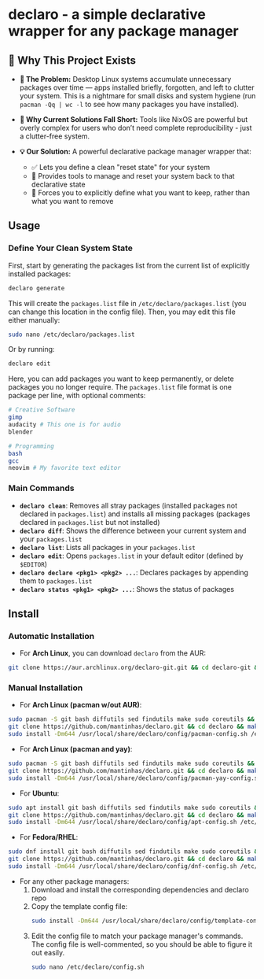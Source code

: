 # declaro - a simple declarative wrapper for any package manager

## 🚀 Why This Project Exists

- **🚧 The Problem:** Desktop Linux systems accumulate unnecessary packages over time — apps installed briefly, forgotten, and left to clutter your system. This is a nightmare for small disks and system hygiene (run `pacman -Qq | wc -l` to see how many packages you have installed).

- **🤔 Why Current Solutions Fall Short:** Tools like NixOS are powerful but overly complex for users who don’t need complete reproducibility - just a clutter-free system.

- **💡 Our Solution:** A powerful declarative package manager wrapper that:
    - ✅ Lets you define a clean "reset state" for your system
    - 🔄 Provides tools to manage and reset your system back to that declarative state
    - 📝 Forces you to explicitly define what you want to keep, rather than what you want to remove

## Usage

### Define Your Clean System State

First, start by generating the packages list from the current list of explicitly installed packages:

```bash
declaro generate
```

This will create the `packages.list` file in `/etc/declaro/packages.list` (you can change this location in the config file). Then, you may edit this file either manually:

```bash
sudo nano /etc/declaro/packages.list
```

Or by running:

```bash
declaro edit
```

Here, you can add packages you want to keep permanently, or delete packages you no longer require. The `packages.list` file format is one package per line, with optional comments:

```bash
# Creative Software
gimp
audacity # This one is for audio
blender

# Programming
bash
gcc
neovim # My favorite text editor
```

### Main Commands

- **`declaro clean`**: Removes all stray packages (installed packages not declared in `packages.list`) and installs all missing packages (packages declared in `packages.list` but not installed)
- **`declaro diff`**: Shows the difference between your current system and your `packages.list`
- **`declaro list`**: Lists all packages in your `packages.list`
- **`declaro edit`**: Opens `packages.list` in your default editor (defined by `$EDITOR`)
- **`declaro declare <pkg1> <pkg2> ...`**: Declares packages by appending them to `packages.list`
- **`declaro status <pkg1> <pkg2> ...`**: Shows the status of packages

## Install

### Automatic Installation

- For **Arch Linux**, you can download `declaro` from the AUR:
```bash
git clone https://aur.archlinux.org/declaro-git.git && cd declaro-git && makepkg -si
```

### Manual Installation

- For **Arch Linux (pacman w/out AUR)**:
```bash
sudo pacman -S git bash diffutils sed findutils make sudo coreutils && \
git clone https://github.com/mantinhas/declaro.git && cd declaro && make install && \
sudo install -Dm644 /usr/local/share/declaro/config/pacman-config.sh /etc/declaro/config.sh
```

- For **Arch Linux (pacman and yay)**:
```bash
sudo pacman -S git bash diffutils sed findutils make sudo coreutils && \
git clone https://github.com/mantinhas/declaro.git && cd declaro && make install && \
sudo install -Dm644 /usr/local/share/declaro/config/pacman-yay-config.sh /etc/declaro/config.sh
```

- For **Ubuntu**:
```bash
sudo apt install git bash diffutils sed findutils make sudo coreutils && \
git clone https://github.com/mantinhas/declaro.git && cd declaro && make install && \
sudo install -Dm644 /usr/local/share/declaro/config/apt-config.sh /etc/declaro/config.sh
```

- For **Fedora/RHEL**:
```bash
sudo dnf install git bash diffutils sed findutils make sudo coreutils && \
git clone https://github.com/mantinhas/declaro.git && cd declaro && make install && \
sudo install -Dm644 /usr/local/share/declaro/config/dnf-config.sh /etc/declaro/config.sh
```

- For any other package managers:
    1. Download and install the corresponding dependencies and declaro repo
    2. Copy the template config file:
        ```bash
        sudo install -Dm644 /usr/local/share/declaro/config/template-config.sh /etc/declaro/config.sh
        ```
    3. Edit the config file to match your package manager's commands. The config file is well-commented, so you should be able to figure it out easily.
        ```bash
        sudo nano /etc/declaro/config.sh
        ```
